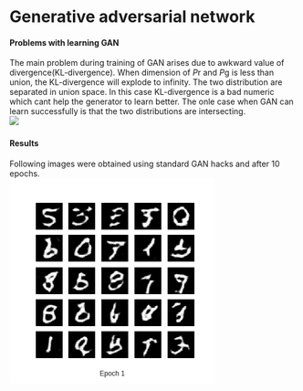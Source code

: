 # Generative adversarial network
####  Problems with learning GAN
The main problem during training of GAN arises due to awkward value of divergence(KL-divergence). When dimension of *P*r and *P*g is less than union, the KL-divergence will explode to infinity. The two distribution are separated in union space. In this case KL-divergence is a bad numeric which cant help the generator to learn better. The onle case when GAN can learn successfully is that the two distributions are intersecting.</br>
![](https://cdn-images-1.medium.com/max/1300/1*xRjphX2OGhfDllYFIkabzw.png)</br>

#### Results 
Following images were obtained using standard GAN hacks and after 10 epochs.</br>
![](https://github.com/Shreeyash-iitr/GenerativeModels/blob/master/GAN/colab/generation_animation.gif)</br>
